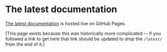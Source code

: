 # The latest documentation

[The latest documentation](http://uw-madison-doit.github.io/uw-frame/) is hosted live on GitHub Pages.

(This page exists because this was historically more complicated -- if you followed a link to get here that link should be updated to drop the `/latest/` from the end of it.)
